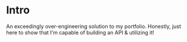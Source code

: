 # Intro
An exceedingly over-engineering solution to my portfolio. Honestly, just here to show that I'm capable of building an API & utilizing it!

